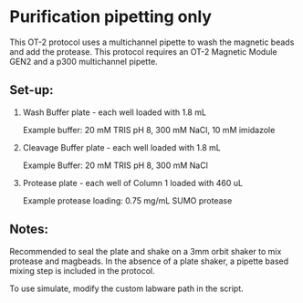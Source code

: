 # Purification pipetting only

This OT-2 protocol uses a multichannel pipette to wash the magnetic beads and add the protease. This protocol requires an OT-2 Magnetic Module GEN2 and a p300 multichannel pipette.    

## Set-up:

1. Wash Buffer plate - each well loaded with 1.8 mL

    Example buffer: 20 mM TRIS pH 8, 300 mM NaCl, 10 mM imidazole

2. Cleavage Buffer plate - each well loaded with 1.8 mL

    Example Buffer: 20 mM TRIS pH 8, 300 mM NaCl

3. Protease plate - each well of Column 1 loaded with 460 uL

    Example protease loading: 0.75 mg/mL SUMO protease

## Notes:
Recommended to seal the plate and shake on a 3mm orbit shaker to mix protease and magbeads. In the absence of a plate shaker, a pipette based mixing step is included in the protocol. 

To use simulate, modify the custom labware path in the script. 